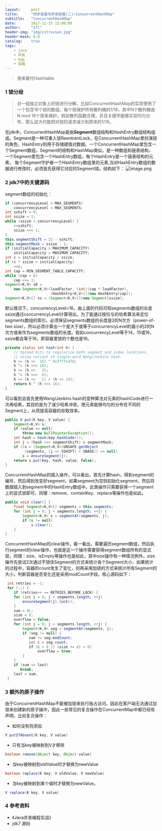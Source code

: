 ```yaml
---
layout:     post
title:      "同步容器与并发容器(二):ConcurrentHashMap"
subtitle:   "ConcurrentHashMap"
date:       2017-11-15 12:00:00
author:     "zfl"
header-img: "img/vitruvian.jpg"
header-mask: 0.6
catalog:    true
tags:
    - java
    - 并发
    - map
    - 容器
--- 
```


>用来替代Hashtable    

### 1 锁分段
> 对一组独立对象上的锁进行分解，比如ConcurrentHashMap的实现使用了一个包含16个锁的数组，每个锁保护所有散列桶的1/16，其中N个散列桶由N mod 16个锁来保护。假如散列函数合理，并且关键字能够实现均匀分布，那么这大约能把对锁的请求减少到原来的1/16。 

在jdk中，ConcurrentHashMap是由**Segment**数组结构和HashEntry数组结构组成。Segment是一种可重入锁ReentrantLock，在ConcurrentHashMap里扮演锁的角色，HashEntry则用于存储键值对数据。一个ConcurrentHashMap里包含一个Segment数组，Segment的结构和HashMap类似，是一种数组和链表结构， 一个Segment里包含一个HashEntry数组，每个HashEntry是一个链表结构的元素， 每个Segment守护者一个HashEntry数组里的元素,当对HashEntry数组的数据进行修改时，必须首先获得它对应的Segment锁。结构如下：
![image.png](http://upload-images.jianshu.io/upload_images/730879-a2d4d712104f6cec.png?imageMogr2/auto-orient/strip%7CimageView2/2/w/1240)
### 2 jdk7中的关键源码

segment数组的初始化：
```java
if (concurrencyLevel > MAX_SEGMENTS)
    concurrencyLevel = MAX_SEGMENTS;
int sshift = 0;
int ssize = 1;
while (ssize < concurrencyLevel) {
    ++sshift;
    ssize <<= 1;
}
this.segmentShift = 32 - sshift;
this.segmentMask = ssize - 1;
if (initialCapacity > MAXIMUM_CAPACITY)
    initialCapacity = MAXIMUM_CAPACITY;
int c = initialCapacity / ssize;
if (c * ssize < initialCapacity)
    ++c;
int cap = MIN_SEGMENT_TABLE_CAPACITY;
while (cap < c)
    cap <<= 1;
Segment<K,V> s0 =
    new Segment<K,V>(loadFactor, (int)(cap * loadFactor),
                     (HashEntry<K,V>[])new HashEntry[cap]);
Segment<K,V>[] ss = (Segment<K,V>[])new Segment[ssize];
```
默认情况下，concurrencyLevel=16，由上面的代码可知segments数组的长度ssize通过concurrencyLevel计算得出。为了能通过按位与的哈希算法来定位segments数组的索引，必须保证segments数组的长度是2的N次方（power-of-two size），所以必须计算出一个是大于或等于concurrencyLevel的最小的2的N次方值来作为segments数组的长度。假如concurrencyLevel等于14，15或16，ssize都会等于16，即容器里锁的个数也是16。
```java
private static int hash(int h) {
    // Spread bits to regularize both segment and index locations,
    // using variant of single-word Wang/Jenkins hash.
    h += (h <<  15) ^ 0xffffcd7d;
    h ^= (h >>> 10);
    h += (h <<   3);
    h ^= (h >>>  6);
    h += (h <<   2) + (h << 14);
    return h ^ (h >>> 16);
}
```
  

可以看到会首先使用Wang/Jenkins hash的变种算法对元素的hashCode进行一次再哈希，其目的是为了减少哈希冲突，使元素能够均匀的分布在不同的Segment上，从而提高容器的存取效率。  

```java
public V put(K key, V value) {
    Segment<K,V> s;
    if (value == null)
        throw new NullPointerException();
    int hash = hash(key.hashCode());
    int j = (hash >>> segmentShift) & segmentMask;
    if ((s = (Segment<K,V>)UNSAFE.getObject         
         (segments, (j << SSHIFT) + SBASE)) == null) 
        s = ensureSegment(j);
    return s.put(key, hash, value, false);
}
```
  

ConcurrentHashMap的插入操作，可以看出，首先计算hash，得到segment的编号，然后得到改变好segment，如果segment为空则初始化segment，然后将数据插入到segment中的HashEntry数组中。此类操作只需要获得一个segment上的显式锁即可，同理：remove、containKey、replace等操作也是如此。  

```java
public void clear() {
    final Segment<K,V>[] segments = this.segments;
    for (int j = 0; j < segments.length; ++j) {
        Segment<K,V> s = segmentAt(segments, j);
        if (s != null)
            s.clear();
    }
}
```
  

ConcurrentHashMap的clear操作，看一看出，需要遍历segment数组，然后执行segment的clear操作，也就是这一个操作需要获得segment数组所有的显式锁，同理：size、isEmpty等操作也是如此，其中size操作有一种情况例外，size操作先尝试2次通过不锁住Segment的方式来统计各个Segment大小，如果统计的过程中，容器的count发生了变化，则再采用加锁的方式来统计所有Segment的大小，判断容器是否变化还是采用modCount字段，核心源码如下：  

```java
 int retries = -1;
 for (;;) {
    if (retries++ == RETRIES_BEFORE_LOCK) {
    for (int j = 0; j < segments.length; ++j)
        ensureSegment(j).lock(); 
    }
    sum = 0L;
    size = 0;
    overflow = false;
    for (int j = 0; j < segments.length; ++j) {
        Segment<K,V> seg = segmentAt(segments, j);
        if (seg != null) {
           sum += seg.modCount;
           int c = seg.count;
           if (c < 0 || (size += c) < 0)
               overflow = true;
        }
    }
    if (sum == last)
       break;
    last = sum;
 }
```
### 3 额外的原子操作  

由于ConcurrentHashMap不能被加锁来执行独占访问，因此在客户端无法通过加锁来创建新的原子操作，因此一些常见的复合操作在ConcurrentMap中都已经有声明，比如复合操作：
* 如何没有则添加  

```java
V putIfAbsent(K key, V value)
```
* 只有当key被映射到V才移除
```java
boolean remove(Object key, Object value)
```
* 当key被映射到oldValue时才替换为newValue
```java
boolean replace(K key, V oldValue, V newValue)
```
* 当key被映射到某个值时才替换为newValue。
```java
V replace(K key, V value)
```
  

### 4 参考资料
* 《Java并发编程实战》
*  jdk7 源码